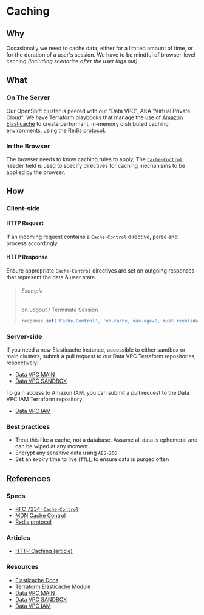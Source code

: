 # Caching

## Why

Occasionally we need to cache data, either for a limited amount of time, or for the duration of a user's session.
We have to be mindful of browser-level caching _(including scenarios after the user logs out)_

## What

### On The Server

Our OpenShift cluster is peered with our "Data VPC", AKA "Virtual Private Cloud". We have Terraform playbooks that manage the use of [Amazon Elasticache](http://docs.aws.amazon.com/AmazonElastiCache/latest/UserGuide/WhatIs.html) to create performant, in-memory distributed caching environments, using the [Redis protocol](https://redis.io/commands).

### In the Browser

The browser needs to know caching rules to apply, The [`Cache-Control`][cache-control-spec] header field is used to specify directives for caching mechanisms to be applied by the browser.

## How

### Client-side

#### HTTP Request

If an incoming request contains a `Cache-Control` directive, parse and process accordingly.

#### HTTP Response

Ensure appropriate `Cache-Control` directives are set on outgoing responses that represent the data & user state.

> ###### Example
>
> on Logout / Terminate Session
> 
> ```js
> response.set('Cache-Control', 'no-cache, max-age=0, must-revalidate, no-store')
> ```

### Server-side

If you need a new Elasticache instance, accessible to either sandbox or main clusters, submit a pull request to our Data VPC Terraform repositories, respectively:

- [Data VPC MAIN][terraform-openshift-datavpc-main]
- [Data VPC SANDBOX][terraform-openshift-datavpc-sandbox]

To gain access to Amazon IAM, you can submit a pull request to the Data VPC IAM Terraform repository:

- [Data VPC IAM][terraform-openshift-datavpc-iam]

### Best practices

- Treat this like a cache, not a database. Assume all data is ephemeral and can be wiped at any moment.
- Encrypt any sensitive data using `AES-256`
- Set an expiry time to live (`TTL`), to ensure data is purged often

## References

### Specs

- [RFC 7234: `Cache-Control`][cache-control-spec]
- [MDN Cache Control](https://developer.mozilla.org/en-US/docs/Web/HTTP/Headers/Cache-Control)
- [Redis protocol](https://redis.io/commands)

### Articles

- [HTTP Caching (article)](https://developers.google.com/web/fundamentals/performance/optimizing-content-efficiency/http-caching)

### Resources

- [Elasticache Docs](http://docs.aws.amazon.com/AmazonElastiCache/latest/UserGuide/WhatIs.html)
- [Terraform Elasticache Module](https://github.com/telusdigital/terraform-aws_elasticache_cluster)
- [Data VPC MAIN][terraform-openshift-datavpc-main]
- [Data VPC SANDBOX][terraform-openshift-datavpc-sandbox]
- [Data VPC IAM][terraform-openshift-datavpc-iam]

[cache-control-spec]: http://httpwg.org/specs/rfc7234.html#header.cache-control
[terraform-openshift-datavpc-main]: https://github.com/telusdigital/terraform-openshift-datavpc-main
[terraform-openshift-datavpc-sandbox]: https://github.com/telusdigital/terraform-openshift-datavpc-sandbox
[terraform-openshift-datavpc-iam]: https://github.com/telusdigital/terraform-openshift-datavpc-iam
